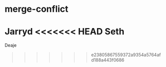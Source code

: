 # merge-conflict
Jarryd
<<<<<<< HEAD
Seth
=======
Deaje
>>>>>>> e23805867559372a9354a5764afd188a443f0686

